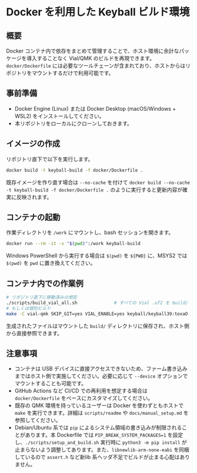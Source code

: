 # Docker を利用した Keyball ビルド環境

## 概要
Docker コンテナ内で依存をまとめて管理することで、ホスト環境に余計なパッケージを導入することなく Vial/QMK のビルドを再現できます。`docker/Dockerfile` には必要なツールチェーンが含まれており、ホストからはリポジトリをマウントするだけで利用可能です。

## 事前準備
- Docker Engine (Linux) または Docker Desktop (macOS/Windows + WSL2) をインストールしてください。
- 本リポジトリをローカルにクローンしておきます。

## イメージの作成
リポジトリ直下で以下を実行します。

```sh
docker build -t keyball-build -f docker/Dockerfile .
```

既存イメージを作り直す場合は `--no-cache` を付けて `docker build --no-cache -t keyball-build -f docker/Dockerfile .` のように実行すると更新内容が確実に反映されます。

## コンテナの起動
作業ディレクトリを `/work` にマウントし、bash セッションを開きます。

```sh
docker run --rm -it -v "$(pwd)":/work keyball-build
```

Windows PowerShell から実行する場合は `$(pwd)` を `${PWD}` に、MSYS2 では `$(pwd)` を ``pwd`` に置き換えてください。

## コンテナ内での作業例
```sh
# リポジトリ直下に移動済みの想定
./scripts/build_vial_all.sh              # すべての Vial .uf2 を build/ に集約
# もしくは個別ビルド
make -C vial-qmk SKIP_GIT=yes VIAL_ENABLE=yes keyball/keyball39:toxaO
```

生成されたファイルはマウントした `build/` ディレクトリに保存され、ホスト側から直接参照できます。

## 注意事項
- コンテナは USB デバイスに直接アクセスできないため、ファーム書き込みまではホスト側で実施してください。必要に応じて `--device` オプションでマウントすることも可能です。
- GitHub Actions など CI/CD での再利用を想定する場合は `docker/Dockerfile` をベースにカスタマイズしてください。
- 既存の QMK 環境を持っているユーザーは Docker を使わずともホストで `make` を実行できます。詳細は `scripts/readme` や `docs/manual_setup.md` を参照してください。
- Debian/Ubuntu 系では `pip` によるシステム領域の書き込みが制限されることがあります。本 Dockerfile では `PIP_BREAK_SYSTEM_PACKAGES=1` を設定し、`./scripts/setup_and_build.sh` 実行時に `python3 -m pip install` が止まらないよう調整してあります。また、`libnewlib-arm-none-eabi` を同梱しているので `assert.h` など新lib 系ヘッダ不足でビルドが止まる心配はありません。
